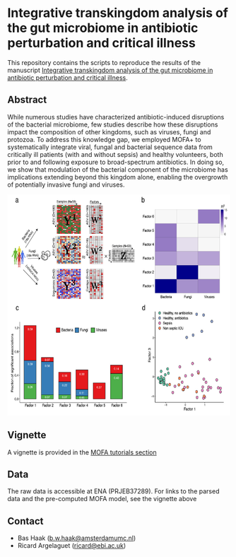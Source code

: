 # Integrative transkingdom analysis of the gut microbiome in antibiotic perturbation and critical illness

This repository contains the scripts to reproduce the results of the manuscript [Integrative transkingdom analysis of the gut microbiome in antibiotic perturbation and critical illness](https://www.biorxiv.org/node/1386482.full).  


Abstract
--------
While numerous studies have characterized antibiotic-induced disruptions of the bacterial microbiome, few studies describe how these disruptions impact the composition of other kingdoms, such as viruses, fungi and protozoa. To address this knowledge gap, we employed  MOFA+  to systematically integrate viral, fungal and bacterial sequence data from critically ill patients (with and without sepsis) and healthy volunteers, both prior to and following exposure to broad-spectrum antibiotics. In doing so, we show that modulation of the bacterial component of the microbiome has implications extending beyond this kingdom alone, enabling the overgrowth of potentially invasive fungi and viruses. 

<p align="center"> 
<img src="images/figure.jpg" width="650" height="500"/>
</p>

Vignette
--------
A vignette is provided in the [MOFA tutorials section](https://raw.githack.com/bioFAM/MOFA2_tutorials/master/R_tutorials/microbiome_vignette.html)


Data
-------
The raw data is accessible at ENA (PRJEB37289). 
For links to the parsed data and the pre-computed MOFA model, see the vignette above

Contact
-------
* Bas Haak (b.w.haak@amsterdamumc.nl)
* Ricard Argelaguet (ricard@ebi.ac.uk)

